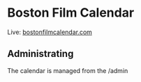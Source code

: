 # Boston Film Calendar

Live: [bostonfilmcalendar.com](http://bostonfilmcalendar.com)

## Administrating

The calendar is managed from the /admin 